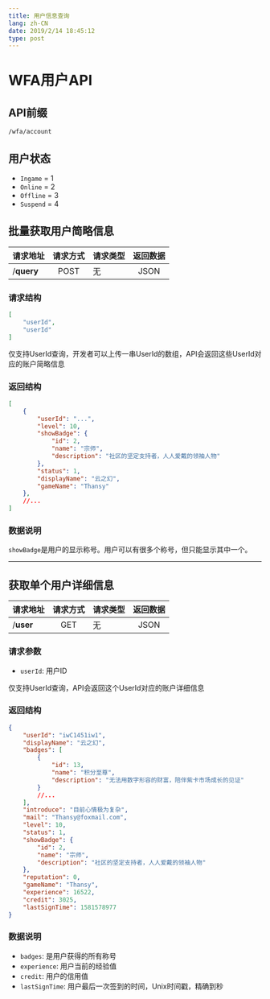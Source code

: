 ```yaml
---
title: 用户信息查询
lang: zh-CN
date: 2019/2/14 18:45:12
type: post
---
```


# WFA用户API

## API前缀

`/wfa/account`

## 用户状态

- `Ingame` = 1
- `Online` = 2
- `Offline` = 3
- `Suspend` = 4

## 批量获取用户简略信息

|        请求地址       |请求方式|请求类型|返回数据|
|:--------------------------------|:----:|:------|:----:|
|/**query**|  POST |   无  | JSON |

### 请求结构

```json
[
    "userId",
    "userId"
]
```

仅支持UserId查询，开发者可以上传一串UserId的数组，API会返回这些UserId对应的账户简略信息

### 返回结构

```json
[
    {
        "userId": "...",
        "level": 10,
        "showBadge": {
            "id": 2,
            "name": "宗师",
            "description": "社区的坚定支持者，人人爱戴的领袖人物"
        },
        "status": 1,
        "displayName": "云之幻",
        "gameName": "Thansy"
    },
    //...
]
```

### 数据说明

`showBadge`是用户的显示称号。用户可以有很多个称号，但只能显示其中一个。

---

## 获取单个用户详细信息

|        请求地址       |请求方式|请求类型|返回数据|
|:--------------------------------|:----:|:------|:----:|
|/**user**|  GET |   无  | JSON |

### 请求参数

- `userId`: 用户ID

仅支持UserId查询，API会返回这个UserId对应的账户详细信息

### 返回结构

```json
{
    "userId": "iwC1451iw1",
    "displayName": "云之幻",
    "badges": [
        {
            "id": 13,
            "name": "积分至尊",
            "description": "无法用数字形容的财富，陪伴紫卡市场成长的见证"
        }
        //...
    ],
    "introduce": "目前心情极为复杂",
    "mail": "Thansy@foxmail.com",
    "level": 10,
    "status": 1,
    "showBadge": {
        "id": 2,
        "name": "宗师",
        "description": "社区的坚定支持者，人人爱戴的领袖人物"
    },
    "reputation": 0,
    "gameName": "Thansy",
    "experience": 16522,
    "credit": 3025,
    "lastSignTime": 1581578977
}
```

### 数据说明

- `badges`: 是用户获得的所有称号
- `experience`: 用户当前的经验值
- `credit`: 用户的信用值
- `lastSignTime`: 用户最后一次签到的时间，Unix时间戳，精确到秒